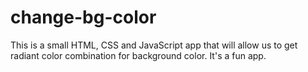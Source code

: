 # change-bg-color

This is a small HTML, CSS and JavaScript app that will allow us to get radiant color combination for background color.
It's a fun app. 

